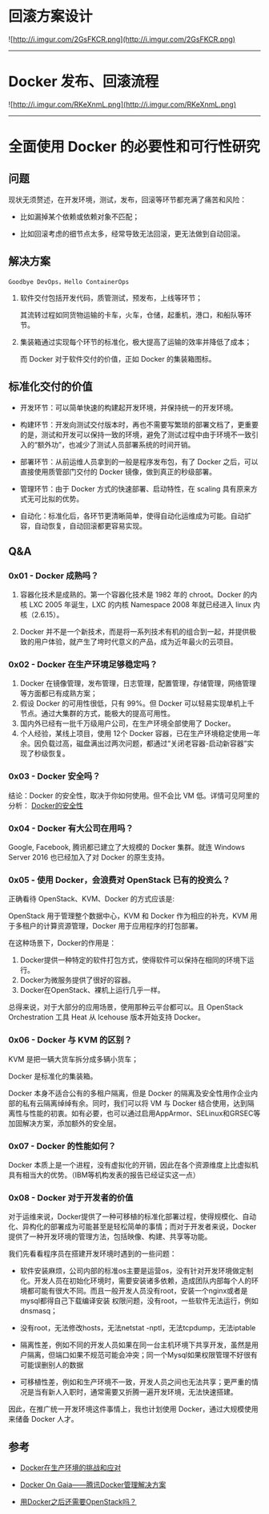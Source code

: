 # 回滚方案设计

![http://i.imgur.com/2GsFKCR.png](http://i.imgur.com/2GsFKCR.png)

---

# Docker 发布、回滚流程 

![http://i.imgur.com/RKeXnmL.png](http://i.imgur.com/RKeXnmL.png)

---

# 全面使用 Docker 的必要性和可行性研究

## 问题

现状无须赘述，在开发环境，测试，发布，回滚等环节都充满了痛苦和风险：

- 比如漏掉某个依赖或依赖对象不匹配；

- 比如回滚考虑的细节点太多，经常导致无法回滚，更无法做到自动回滚。


## 解决方案

    Goodbye DevOps，Hello ContainerOps

1. 软件交付包括开发代码，质管测试，预发布，上线等环节；
   
   其流转过程如同货物运输的卡车，火车，仓储，起重机，港口，和船队等环节。

2. 集装箱通过实现每个环节的标准化，极大提高了运输的效率并降低了成本；

   而 Docker 对于软件交付的价值，正如 Docker 的集装箱图标。


## 标准化交付的价值

- 开发环节：可以简单快速的构建起开发环境，并保持统一的开发环境。

- 构建环节：开发向测试交付版本时，再也不需要写繁琐的部署文档了，更重要的是，测试和开发可以保持一致的环境，避免了测试过程中由于环境不一致引入的“额外功”，也减少了测试人员部署系统的时间开销。

- 部署环节：从前运维人员拿到的一般是程序发布包，有了 Docker 之后，可以直接使用质管部门交付的 Docker 镜像，做到真正的秒级部署。

- 管理环节：由于 Docker 方式的快速部署、启动特性，在 scaling 具有原来方式无可比拟的优势。

- 自动化：标准化后，各环节更清晰简单，使得自动化运维成为可能。自动扩容，自动恢复，自动回滚都更容易实现。


## Q&A

### 0x01 - Docker 成熟吗？

1. 容器化技术是成熟的。第一个容器化技术是 1982 年的 chroot。Docker 的内核 LXC 2005 年诞生，LXC 的内核 Namespace 2008 年就已经进入 linux 内核（2.6.15）。

2. Docker 并不是一个新技术，而是将一系列技术有机的组合到一起，并提供极致的用户体验，就产生了垮时代意义的产品，成为近年最火的云项目。

### 0x02 - Docker 在生产环境足够稳定吗？

1. Docker 在镜像管理，发布管理，日志管理，配置管理，存储管理，网络管理等方面都已有成熟方案；
2. 假设 Docker 的可用性很低，只有 99%。但 Docker 可以轻易实现单机上千节点。通过大集群的方式，能极大的提高可用性。
3. 国内外已经有一批千万级用户公司，在生产环境全部使用了 Docker。
4. 个人经验，某线上项目，使用 12个 Docker 容器，已在生产环境稳定使用一年余。因负载过高，磁盘满出过两次问题，都通过“关闭老容器-启动新容器”实现了秒级恢复。

### 0x03 - Docker 安全吗？

结论：Docker 的安全性，取决于你如何使用。但不会比 VM 低。详情可见阿里的分析：
[Docker的安全性](https://yq.aliyun.com/articles/7590)

### 0x04 - Docker 有大公司在用吗？

Google, Facebook, 腾讯都已建立了大规模的 Docker 集群。就连 Windows Server 2016 也已经加入了对 Docker 的原生支持。

### 0x05 - 使用 Docker，会浪费对 OpenStack 已有的投资么？

正确看待 OpenStack、KVM、Docker 的方式应该是:

OpenStack 用于管理整个数据中心，KVM 和 Docker 作为相应的补充，KVM 用于多租户的计算资源管理，Docker 用于应用程序的打包部署。

在这种场景下，Docker的作用是：

1. Docker提供一种特定的软件打包方式，使得软件可以保持在相同的环境下运行。
2. Docker为微服务提供了很好的容器。
3. Docker在OpenStack、裸机上运行几乎一样。

总得来说，对于大部分的应用场景，使用那种云平台都可以。且 OpenStack Orchestration 工具 Heat 从 Icehouse 版本开始支持 Docker。

### 0x06 - Docker 与 KVM 的区别？

KVM 是把一辆大货车拆分成多辆小货车；

Docker 是标准化的集装箱。

Docker 本身不适合公有的多租户隔离，但是 Docker 的隔离及安全性用作企业内部的私有云隔离绰绰有余。同时，我们可以将 VM 与 Docker 结合使用，达到隔离性与性能的初衷。如有必要，也可以通过启用AppArmor、SELinux和GRSEC等加固解决方案，添加额外的安全层。

### 0x07 - Docker 的性能如何？

Docker 本质上是一个进程，没有虚拟化的开销，因此在各个资源维度上比虚拟机具有相当大的优势。（IBM等机构发表的报告已经证实这一点）


### 0x08 - Docker 对于开发者的价值

对于运维来说，Docker提供了一种可移植的标准化部署过程，使得规模化、自动化、异构化的部署成为可能甚至是轻松简单的事情；而对于开发者来说，Docker提供了一种开发环境的管理方法，包括映像、构建、共享等功能。

我们先看看程序员在搭建开发环境时遇到的一些问题：

- 软件安装麻烦，公司内部的标准os主要是运营os，没有针对开发环境做定制化。开发人员在初始化环境时，需要安装诸多依赖，造成团队内部每个人的环境都可能有很大不同。而且一般开发人员没有root，安装一个nginx或者是mysql都得自己下载编译安装 权限问题，没有root，一些软件无法运行，例如dnsmasq；

- 没有root，无法修改hosts，无法netstat -nptl，无法tcpdump，无法iptable

- 隔离性差，例如不同的开发人员如果在同一台主机环境下共享开发，虽然是用户隔离，但端口如果不规范可能会冲突；同一个Mysql如果权限管理不好很有可能误删别人的数据

- 可移植性差，例如和生产环境不一致，开发人员之间也无法共享；更严重的情况是当有新人入职时，通常需要又折腾一遍开发环境，无法快速搭建。

因此，在推广统一开发环境这件事情上，我也计划使用 Docker，通过大规模使用来储备 Docker 人才。

## 参考


- [Docker在生产环境的挑战和应对](http://www.infoq.com/cn/presentations/challenges-and-respond-of-docker-in-the-production-environment)

- [Docker On Gaia——腾讯Docker管理解决方案](http://data.qq.com/article?id=2634)

- [用Docker之后还需要OpenStack吗？](https://www.ustack.com/blog/do-i-need-docker-also-with-openstack/)